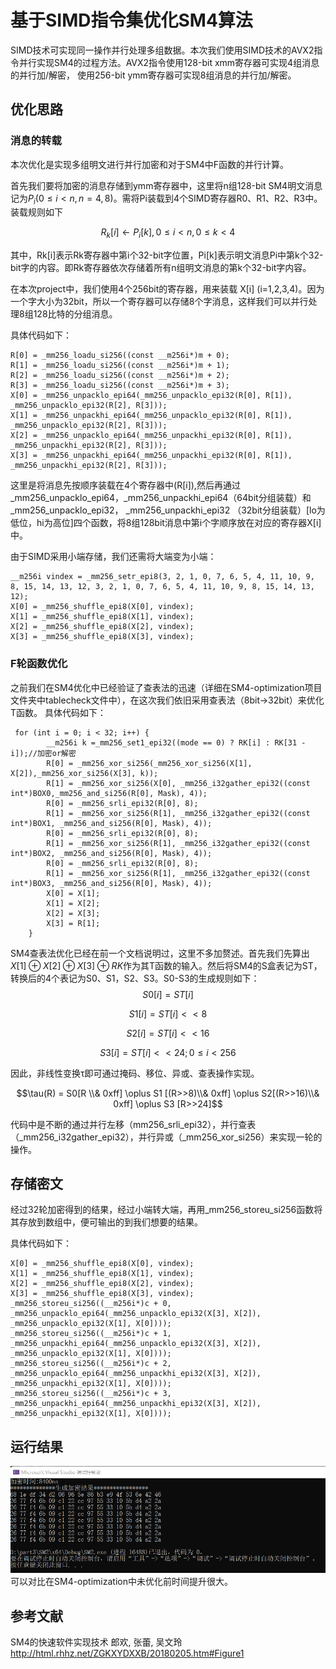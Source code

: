 # 基于SIMD指令集优化SM4算法

SIMD技术可实现同一操作并行处理多组数据。本次我们使用SIMD技术的AVX2指令并行实现SM4的过程方法。AVX2指令使用128-bit xmm寄存器可实现4组消息的并行加/解密，
使用256-bit ymm寄存器可实现8组消息的并行加/解密。


## 优化思路

### 消息的转载

本次优化是实现多组明文进行并行加密和对于SM4中F函数的并行计算。

首先我们要将加密的消息存储到ymm寄存器中，这里将n组128-bit SM4明文消息记为$P_i(0 \leq i< n,n=4,8)$。需将Pi装载到4个SIMD寄存器R0、R1、R2、R3中。装载规则如下

$$R_k[i] \leftarrow P_i[k], 0 \leq i< n,0 \leq k< 4$$

其中，Rk[i]表示Rk寄存器中第i个32-bit字位置，Pi[k]表示明文消息Pi中第k个32-bit字的内容。即Rk寄存器依次存储着所有n组明文消息的第k个32-bit字内容。

在本次project中，我们使用4个256bit的寄存器，用来装载 X[i] (i=1,2,3,4)。因为一个字大小为32bit，所以一个寄存器可以存储8个字消息，这样我们可以并行处理8组128比特的分组消息。

具体代码如下：

```
R[0] = _mm256_loadu_si256((const __m256i*)m + 0);
R[1] = _mm256_loadu_si256((const __m256i*)m + 1);
R[2] = _mm256_loadu_si256((const __m256i*)m + 2);
R[3] = _mm256_loadu_si256((const __m256i*)m + 3);
X[0] = _mm256_unpacklo_epi64(_mm256_unpacklo_epi32(R[0], R[1]), _mm256_unpacklo_epi32(R[2], R[3]));
X[1] = _mm256_unpackhi_epi64(_mm256_unpacklo_epi32(R[0], R[1]), _mm256_unpacklo_epi32(R[2], R[3]));
X[2] = _mm256_unpacklo_epi64(_mm256_unpackhi_epi32(R[0], R[1]), _mm256_unpackhi_epi32(R[2], R[3]));
X[3] = _mm256_unpackhi_epi64(_mm256_unpackhi_epi32(R[0], R[1]), _mm256_unpackhi_epi32(R[2], R[3]));
```
这里是将消息先按顺序装载在4个寄存器中(R[i]),然后再通过_mm256_unpacklo_epi64，_mm256_unpackhi_epi64（64bit分组装载）和_mm256_unpacklo_epi32， _mm256_unpackhi_epi32
（32bit分组装载）[lo为低位，hi为高位]四个函数，将8组128bit消息中第i个字顺序放在对应的寄存器X[i]中。

由于SIMD采用小端存储，我们还需将大端变为小端：
```
__m256i vindex = _mm256_setr_epi8(3, 2, 1, 0, 7, 6, 5, 4, 11, 10, 9, 8, 15, 14, 13, 12, 3, 2, 1, 0, 7, 6, 5, 4, 11, 10, 9, 8, 15, 14, 13, 12);
X[0] = _mm256_shuffle_epi8(X[0], vindex);
X[1] = _mm256_shuffle_epi8(X[1], vindex);
X[2] = _mm256_shuffle_epi8(X[2], vindex);
X[3] = _mm256_shuffle_epi8(X[3], vindex);
```
### F轮函数优化

之前我们在SM4优化中已经验证了查表法的迅速（详细在SM4-optimization项目文件夹中tablecheck文件中），在这次我们依旧采用查表法（8bit->32bit）来优化T函数。
具体代码如下：
```
 for (int i = 0; i < 32; i++) {
        __m256i k =_mm256_set1_epi32((mode == 0) ? RK[i] : RK[31 - i]);//加密or解密
        R[0] = _mm256_xor_si256(_mm256_xor_si256(X[1], X[2]),_mm256_xor_si256(X[3], k));
        R[1] = _mm256_xor_si256(X[0], _mm256_i32gather_epi32((const int*)BOX0,_mm256_and_si256(R[0], Mask), 4));
        R[0] = _mm256_srli_epi32(R[0], 8);
        R[1] = _mm256_xor_si256(R[1], _mm256_i32gather_epi32((const int*)BOX1, _mm256_and_si256(R[0], Mask), 4));
        R[0] = _mm256_srli_epi32(R[0], 8);
        R[1] = _mm256_xor_si256(R[1], _mm256_i32gather_epi32((const int*)BOX2, _mm256_and_si256(R[0], Mask), 4));
        R[0] = _mm256_srli_epi32(R[0], 8);
        R[1] = _mm256_xor_si256(R[1], _mm256_i32gather_epi32((const int*)BOX3, _mm256_and_si256(R[0], Mask), 4));
        X[0] = X[1];
        X[1] = X[2];
        X[2] = X[3];
        X[3] = R[1];
    }
```
SM4查表法优化已经在前一个文档说明过，这里不多加赘述。首先我们先算出$X[1]\oplus X[2]\oplus X[3]\oplus RK$作为其T函数的输入。然后将SM4的S盒表记为ST，
转换后的4个表记为S0、S1，S2、S3。S0-S3的生成规则如下：
$$S0[i] = ST[i]$$

$$S1[i] = ST[i] <<8$$

$$S2[i] = ST[i] <<16$$

$$S3[i] = ST[i] <<24;0 \leq i< 256$$


因此，非线性变换τ即可通过掩码、移位、异或、查表操作实现。

$$\tau(R) = S0[R \\& 0xff] \oplus S1 [(R>>8)\\& 0xff] \oplus S2[(R>>16)\\& 0xff] \oplus S3 [R>>24]$$

代码中是不断的通过并行左移（mm256_srli_epi32），并行查表（_mm256_i32gather_epi32），并行异或（_mm256_xor_si256）来实现一轮的操作。
## 存储密文
经过32轮加密得到的结果，经过小端转大端，再用_mm256_storeu_si256函数将其存放到数组中，便可输出的到我们想要的结果。

具体代码如下：
```
X[0] = _mm256_shuffle_epi8(X[0], vindex);
X[1] = _mm256_shuffle_epi8(X[1], vindex);
X[2] = _mm256_shuffle_epi8(X[2], vindex);
X[3] = _mm256_shuffle_epi8(X[3], vindex);
_mm256_storeu_si256((__m256i*)c + 0, _mm256_unpacklo_epi64(_mm256_unpacklo_epi32(X[3], X[2]), _mm256_unpacklo_epi32(X[1], X[0])));
_mm256_storeu_si256((__m256i*)c + 1, _mm256_unpackhi_epi64(_mm256_unpacklo_epi32(X[3], X[2]), _mm256_unpacklo_epi32(X[1], X[0])));
_mm256_storeu_si256((__m256i*)c + 2, _mm256_unpacklo_epi64(_mm256_unpackhi_epi32(X[3], X[2]), _mm256_unpackhi_epi32(X[1], X[0])));
_mm256_storeu_si256((__m256i*)c + 3, _mm256_unpackhi_epi64(_mm256_unpackhi_epi32(X[3], X[2]), _mm256_unpackhi_epi32(X[1], X[0])));
```
## 运行结果

![This is an image](https://github.com/ziyizhou0813/Innovation-and-Entrepreneurship-Project/blob/main/SM4-SIMD/test.png)
可以对比在SM4-optimization中未优化前时间提升很大。

## 参考文献

SM4的快速软件实现技术 郎欢, 张蕾, 吴文玲 http://html.rhhz.net/ZGKXYDXXB/20180205.htm#Figure1
